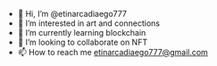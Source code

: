 - 👋 Hi, I’m @etinarcadiaego777
- 👀 I’m interested in art and connections
- 🌱 I’m currently learning blockchain
- 💞️ I’m looking to collaborate on NFT
- 📫 How to reach me etinarcadiaego777@gmail.com

<!---
etinarcadiaego777/etinarcadiaego777 is a ✨ special ✨ repository because its `README.md` (this file) appears on your GitHub profile.
You can click the Preview link to take a look at your changes.
--->
